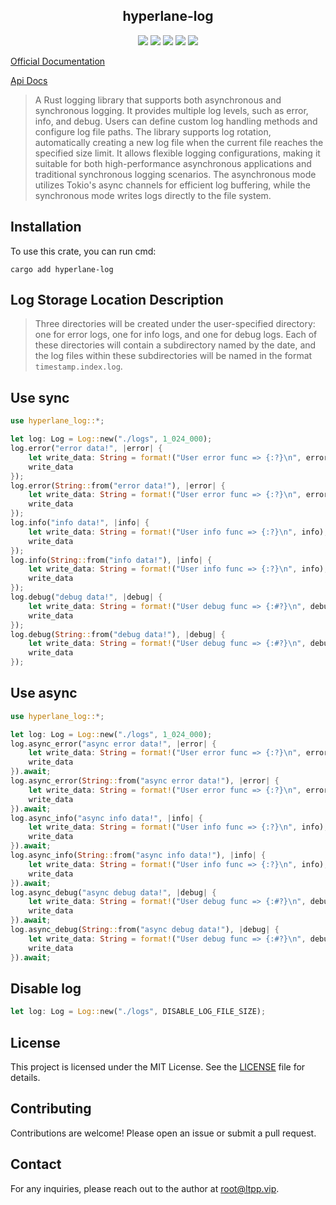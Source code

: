 <center>

## hyperlane-log

[![](https://img.shields.io/crates/v/hyperlane-log.svg)](https://crates.io/crates/hyperlane-log)
[![](https://img.shields.io/crates/d/hyperlane-log.svg)](https://img.shields.io/crates/d/hyperlane-log.svg)
[![](https://docs.rs/hyperlane-log/badge.svg)](https://docs.rs/hyperlane-log)
[![](https://github.com/crates-dev/hyperlane-log/workflows/Rust/badge.svg)](https://github.com/crates-dev/hyperlane-log/actions?query=workflow:Rust)
[![](https://img.shields.io/crates/l/hyperlane-log.svg)](./LICENSE)

</center>

[Official Documentation](https://docs.ltpp.vip/hyperlane-log/)

[Api Docs](https://docs.rs/hyperlane-log/latest/hyperlane_log/)

> A Rust logging library that supports both asynchronous and synchronous logging. It provides multiple log levels, such as error, info, and debug. Users can define custom log handling methods and configure log file paths. The library supports log rotation, automatically creating a new log file when the current file reaches the specified size limit. It allows flexible logging configurations, making it suitable for both high-performance asynchronous applications and traditional synchronous logging scenarios. The asynchronous mode utilizes Tokio's async channels for efficient log buffering, while the synchronous mode writes logs directly to the file system.

## Installation

To use this crate, you can run cmd:

```shell
cargo add hyperlane-log
```

## Log Storage Location Description

> Three directories will be created under the user-specified directory: one for error logs, one for info logs, and one for debug logs. Each of these directories will contain a subdirectory named by the date, and the log files within these subdirectories will be named in the format `timestamp.index.log`.

## Use sync

```rust
use hyperlane_log::*;

let log: Log = Log::new("./logs", 1_024_000);
log.error("error data!", |error| {
    let write_data: String = format!("User error func => {:?}\n", error);
    write_data
});
log.error(String::from("error data!"), |error| {
    let write_data: String = format!("User error func => {:?}\n", error);
    write_data
});
log.info("info data!", |info| {
    let write_data: String = format!("User info func => {:?}\n", info);
    write_data
});
log.info(String::from("info data!"), |info| {
    let write_data: String = format!("User info func => {:?}\n", info);
    write_data
});
log.debug("debug data!", |debug| {
    let write_data: String = format!("User debug func => {:#?}\n", debug);
    write_data
});
log.debug(String::from("debug data!"), |debug| {
    let write_data: String = format!("User debug func => {:#?}\n", debug);
    write_data
});
```

## Use async

```rust
use hyperlane_log::*;

let log: Log = Log::new("./logs", 1_024_000);
log.async_error("async error data!", |error| {
    let write_data: String = format!("User error func => {:?}\n", error);
    write_data
}).await;
log.async_error(String::from("async error data!"), |error| {
    let write_data: String = format!("User error func => {:?}\n", error);
    write_data
}).await;
log.async_info("async info data!", |info| {
    let write_data: String = format!("User info func => {:?}\n", info);
    write_data
}).await;
log.async_info(String::from("async info data!"), |info| {
    let write_data: String = format!("User info func => {:?}\n", info);
    write_data
}).await;
log.async_debug("async debug data!", |debug| {
    let write_data: String = format!("User debug func => {:#?}\n", debug);
    write_data
}).await;
log.async_debug(String::from("async debug data!"), |debug| {
    let write_data: String = format!("User debug func => {:#?}\n", debug);
    write_data
}).await;
```

## Disable log

```rust
let log: Log = Log::new("./logs", DISABLE_LOG_FILE_SIZE);
```

## License

This project is licensed under the MIT License. See the [LICENSE](LICENSE) file for details.

## Contributing

Contributions are welcome! Please open an issue or submit a pull request.

## Contact

For any inquiries, please reach out to the author at [root@ltpp.vip](mailto:root@ltpp.vip).
